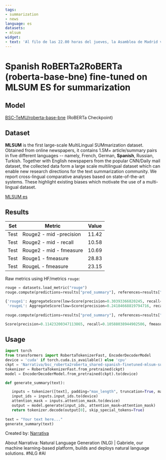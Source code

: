 ```yaml
---
tags:
- summarization
- news
language: es
datasets:
- mlsum
widget:
- text: 'Al filo de las 22.00 horas del jueves, la Asamblea de Madrid vive un momento sorprendente: Vox decide no apoyar una propuesta del PP en favor del blindaje fiscal de la Comunidad. Se ha roto la unidad de los tres partidos de derechas. Es un hecho excepcional. Desde que arrancó la legislatura, PP, Cs y Vox han votado en bloque casi el 75% de las veces en el pleno de la Cámara. Juntos decidieron la composición de la Mesa de la Asamblea. Juntos invistieron presidenta a Isabel Díaz Ayuso. Y juntos han votado la mayoría de proposiciones no de ley, incluida la que ha marcado el esprint final de la campaña para las elecciones generales: acaban de instar al Gobierno de España a "la ilegalización inmediata" de los partidos separatistas "que atenten contra la unidad de la Nación". Los críticos de Cs no comparten el apoyo al texto de Vox contra el secesionisimo Ese balance retrata una necesidad antes que una complicidad, según fuentes del PP con predicamento en la dirección regional y nacional. Tras casi 15 años gobernando con mayoría absoluta, la formación conservadora vivió como una tortura la pasada legislatura, en la que dependió de Cs para sacar adelante sus iniciativas. El problema se agudizó tras las elecciones autonómicas de mayo. El PP ha tenido que formar con Cs el primer gobierno de coalición de la historia de la región, y ni siquiera con eso le basta para ganar las votaciones de la Cámara. Los dos socios gubernamentales necesitan a Vox, la menos predecible de las tres formaciones. "Tenemos que trabajar juntos defendiendo la unidad del país, por eso no quisimos dejar a Vox solo", dijo ayer Díaz Ayuso para justificar el apoyo de PP y Cs a la proposición de la extrema derecha sobre Cataluña. "Después nosotros llevábamos otra proposición para defender el blindaje fiscal de Madrid, y ahí Vox nos dejó atrás. No permitió que esto saliera. Es un grave error por su parte", prosiguió, recalcando el enfado del PP. "Demuestra que está más en cuestiones electoralistas", subrayó. "Los que pensamos, con nuestras inmensas diferencias, que tenemos cosas en común que nos unen como partidos que queremos Comunidades libres, con bajos impuestos, en las que se viva con seguridad y en paz, tenemos que estar unidos", argumentó. "Y por lo menos nosotros de nuestra línea no nos separamos". Al contrario de lo que está ocurriendo el Ayuntamiento de Madrid, donde el PP y Cs ya han defendido posiciones de voto distintas, pese a compartir el Gobierno, en la Asamblea los partidos de Díaz Ayuso e Ignacio Aguado están actuando con la máxima lealtad en las votaciones del pleno. Otra cosa son las comisiones. Y el caso Avalmadrid. Es en ese terreno donde Cs y Vox están buscando el margen de maniobra necesario para separarse del PP en plena campaña electoral, abandonando a su suerte a su socio para distinguirse ante los electores. —"Usted me ha dejado tirada", le espetó la presidenta de la Comunidad de Madrid a Rocío Monasterio tras saber que Vox permitiría que la izquierda tuviera mayoría en la comisión parlamentaria que investigará los avales concedidos por la empresa semipública entre 2007 y 2018, lo que podría incluir el de 400.000 euros aprobado en 2011, y nunca devuelto al completo, para una empresa participada por el padre de Isabel Díaz Ayuso. "Monasterio no es de fiar. Dice una cosa y hace la contraria", dice una fuente popular sobre las negociaciones mantenidas para repartirse los puestos de las diferentes comisiones, que Vox no cumplió tras buscar un segundo pacto con otras formaciones (que no llegó a buen puerto). Ilegalización de Vox Los tres partidos de derechas también se han enfrentado por la ubicación de Vox en el pleno. Las largas negociaciones para la investidura de Díaz Ayuso dejaron heridas abiertas. Y los diputados de Cs no desaprovechan la oportunidad de lanzar dardos contra los de Vox, pero luego coinciden con ellos en la mayoría de votaciones. Ocurrió, por ejemplo, el jueves, cuando se debatía la polémica proposición para instar al Gobierno nacional a ilegalizar a los partidos separatistas que atenten contra la unidad de España. —"Mostrar nuestra sorpresa ante la presentación por parte de Vox de esta propuesta", lanzó Araceli Gómez, diputada de la formación de Aguado. "Sorprende que planteen ustedes este asunto cuando está también sobre la mesa el debate de su propia ilegalización por atentar contra el ordenamiento jurídico o contra valores constitucionales como la igualdad o la no discriminación". Luego de esa descalificación, y ante la incredulidad de los diputados de los partidos de izquierdas, Cs unió sus votos a los de Vox y a los del PP. La decisión ha provocado polémica interna, como demuestra que Albert Rivera no la apoyara ayer explícitamente. Tampoco ha sido bien acogida por el sector crítico de la formación. Pero ha demostrado una cosa: en Madrid hay tres partidos que casi siempre votan como uno.'
---
```


# Spanish RoBERTa2RoBERTa (roberta-base-bne) fine-tuned on MLSUM ES for summarization

## Model
[BSC-TeMU/roberta-base-bne](https://huggingface.co/BSC-TeMU/roberta-base-bne) (RoBERTa Checkpoint)

## Dataset
**MLSUM** is the first large-scale MultiLingual SUMmarization dataset. Obtained from online newspapers, it contains 1.5M+ article/summary pairs in five different languages -- namely, French, German, **Spanish**, Russian, Turkish. Together with English newspapers from the popular CNN/Daily mail dataset, the collected data form a large scale multilingual dataset which can enable new research directions for the text summarization community. We report cross-lingual comparative analyses based on state-of-the-art systems. These highlight existing biases which motivate the use of a multi-lingual dataset.

[MLSUM es](https://huggingface.co/datasets/viewer/?dataset=mlsum)

## Results

|Set|Metric| Value|
|----|------|------|
| Test  |Rouge2 - mid -precision | 11.42|
| Test | Rouge2 - mid - recall | 10.58 |
| Test | Rouge2 - mid - fmeasure | 10.69|
| Test | Rouge1 - fmeasure | 28.83 |
| Test | RougeL - fmeasure  | 23.15 |

Raw metrics using HF/metrics `rouge`:

```python
rouge = datasets.load_metric("rouge")
rouge.compute(predictions=results["pred_summary"], references=results["summary"])

{'rouge1': AggregateScore(low=Score(precision=0.30393366820245, recall=0.27905239591639935, fmeasure=0.283148902808752), mid=Score(precision=0.3068521142101569, recall=0.2817252494122592, fmeasure=0.28560373425206464), high=Score(precision=0.30972608774202665, recall=0.28458152325781716, fmeasure=0.2883786700591887)),
 'rougeL': AggregateScore(low=Score(precision=0.24184668819794716, recall=0.22401171380621518, fmeasure=0.22624104698839514), mid=Score(precision=0.24470388406868163, recall=0.22665793214539162, fmeasure=0.2289118878817394), high=Score(precision=0.2476594458951327, recall=0.22932683203591905, fmeasure=0.23153001570662513))}
 
rouge.compute(predictions=results["pred_summary"], references=results["summary"], rouge_types=["rouge2"])["rouge2"].mid

Score(precision=0.11423200347113865, recall=0.10588038944902506, fmeasure=0.1069921217219595)
```

## Usage

 ```python
 import torch
 from transformers import RobertaTokenizerFast, EncoderDecoderModel
 device = 'cuda' if torch.cuda.is_available() else 'cpu'
 ckpt = 'Narrativa/bsc_roberta2roberta_shared-spanish-finetuned-mlsum-summarization'
 tokenizer = RobertaTokenizerFast.from_pretrained(ckpt)
model = EncoderDecoderModel.from_pretrained(ckpt).to(device)

def generate_summary(text):

    inputs = tokenizer([text], padding="max_length", truncation=True, max_length=512, return_tensors="pt")
    input_ids = inputs.input_ids.to(device)
    attention_mask = inputs.attention_mask.to(device)
    output = model.generate(input_ids, attention_mask=attention_mask)
    return tokenizer.decode(output[0], skip_special_tokens=True)
    
text = "Your text here..."
generate_summary(text)
```

Created by: [Narrativa](https://www.narrativa.com/)

About Narrativa: Natural Language Generation (NLG) | Gabriele, our machine learning-based platform, builds and deploys natural language solutions. #NLG #AI


